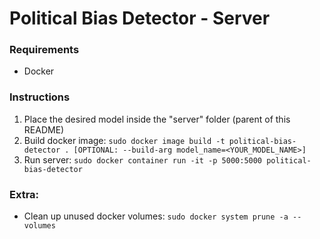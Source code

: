 # Political Bias Detector - Server

### Requirements
* Docker

### Instructions
1. Place the desired model inside the "server" folder (parent of this README)
2. Build docker image:
`sudo docker image build -t political-bias-detector . [OPTIONAL: --build-arg model_name=<YOUR_MODEL_NAME>]`
3. Run server:
`sudo docker container run -it -p 5000:5000 political-bias-detector`

### Extra:
* Clean up unused docker volumes:
`sudo docker system prune -a --volumes`
